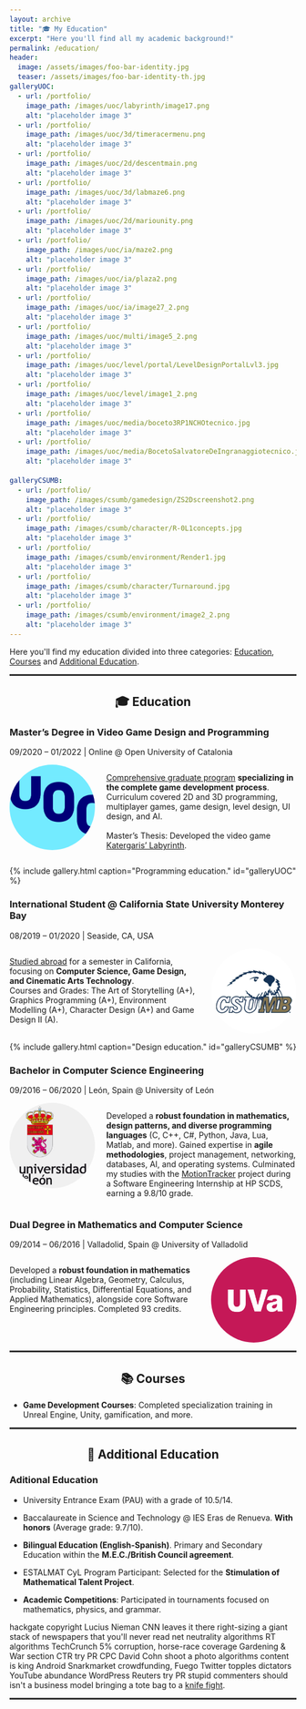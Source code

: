 ```yaml
---
layout: archive
title: "🎓 My Education"
excerpt: "Here you'll find all my academic background!"
permalink: /education/
header:
  image: /assets/images/foo-bar-identity.jpg
  teaser: /assets/images/foo-bar-identity-th.jpg
galleryUOC:
  - url: /portfolio/
    image_path: /images/uoc/labyrinth/image17.png
    alt: "placeholder image 3"
  - url: /portfolio/
    image_path: /images/uoc/3d/timeracermenu.png
    alt: "placeholder image 3"
  - url: /portfolio/
    image_path: /images/uoc/2d/descentmain.png
    alt: "placeholder image 3"
  - url: /portfolio/
    image_path: /images/uoc/3d/labmaze6.png
    alt: "placeholder image 3"
  - url: /portfolio/
    image_path: /images/uoc/2d/mariounity.png
    alt: "placeholder image 3"
  - url: /portfolio/
    image_path: /images/uoc/ia/maze2.png
    alt: "placeholder image 3"
  - url: /portfolio/
    image_path: /images/uoc/ia/plaza2.png
    alt: "placeholder image 3"
  - url: /portfolio/
    image_path: /images/uoc/ia/image27_2.png
    alt: "placeholder image 3"
  - url: /portfolio/
    image_path: /images/uoc/multi/image5_2.png
    alt: "placeholder image 3"
  - url: /portfolio/
    image_path: /images/uoc/level/portal/LevelDesignPortalLvl3.jpg
    alt: "placeholder image 3"
  - url: /portfolio/
    image_path: /images/uoc/level/image1_2.png
    alt: "placeholder image 3"
  - url: /portfolio/
    image_path: /images/uoc/media/boceto3RP1NCHOtecnico.jpg
    alt: "placeholder image 3"
  - url: /portfolio/
    image_path: /images/uoc/media/BocetoSalvatoreDeIngranaggiotecnico.jpg
    alt: "placeholder image 3"

galleryCSUMB:
  - url: /portfolio/
    image_path: /images/csumb/gamedesign/ZS2Dscreenshot2.png
    alt: "placeholder image 3"
  - url: /portfolio/
    image_path: /images/csumb/character/R-0L1concepts.jpg
    alt: "placeholder image 3"
  - url: /portfolio/
    image_path: /images/csumb/environment/Render1.jpg
    alt: "placeholder image 3"
  - url: /portfolio/
    image_path: /images/csumb/character/Turnaround.jpg
    alt: "placeholder image 3"
  - url: /portfolio/
    image_path: /images/csumb/environment/image2_2.png
    alt: "placeholder image 3"
---
```


Here you'll find my education divided into three categories: <a href="#education-section">Education</a>, <a href="#courses-section">Courses</a> and <a href="#additional-section">Additional Education</a>.

<hr style="border: none; border-top: 2px solid #333; border-bottom: 2px solid #fff;">

<div align="center" id="education-section">

  <h2>🎓 Education</h2>

</div>

### <i class="fa-solid fa-gamepad"></i> Master’s Degree in Video Game Design and Programming
09/2020 – 01/2022 | Online @ Open University of Catalonia

<div style="display: flex;">
 <div style="width: 150px; height: 150px; flex-shrink: 0;">
   <a href="/portfolio/racerloop/">
     <img src="/images/logoUOC.png" alt="Descripción de la imagen" style="border-radius: 50%; width: 150px; height: 150px; object-fit: cover;">
   </a>
 </div>
  <p style="margin-left: 20px;"><a href="/education/masterUOC/">Comprehensive graduate program</a> <strong>specializing in the complete game development process</strong>.<br>Curriculum covered 2D and 3D programming, multiplayer games, game design, level design, UI design, and AI.<br><br>Master’s Thesis: Developed the video game <a href="/portfolio/katergarislabyrinth/">Katergaris’ Labyrinth</a>.</p>
</div>

{% include gallery.html caption="Programming education." id="galleryUOC" %}

### <i class="fa-solid fa-flag-usa"></i> International Student @ California State University Monterey Bay
08/2019 – 01/2020 | Seaside, CA, USA

<div style="display: flex;">
  <p style="margin-right: 20px;"><a href="/education/bachelorCSUMB/">Studied abroad</a> for a semester in California, focusing on <strong>Computer Science, Game Design, and Cinematic Arts Technology</strong>.<br>Courses and Grades: The Art of Storytelling (A+), Graphics Programming (A+), Environment
Modelling (A+), Character Design (A+) and Game Design II (A).</p>
 <div style="border-radius: 50%; width: 150px; height: 150px; flex-shrink: 0;">
   <a href="/portfolio/motiontracker/">
     <img src="/images/logoCSUMB2.png" alt="Descripción de la imagen" style="border-radius: 50%; width: 150px; height: 150px; object-fit: cover;">
   </a>
 </div>
</div>

{% include gallery.html caption="Design education." id="galleryCSUMB" %}

### <i class="fa-solid fa-terminal"></i> Bachelor in Computer Science Engineering
09/2016 – 06/2020 | León, Spain @ University of León

<div style="display: flex;">
 <div style="border-radius: 50%; width: 150px; height: 150px; flex-shrink: 0;">
   <a href="/portfolio/racerloop/">
     <img src="/images/logoULE.jpg" alt="Descripción de la imagen" style="border-radius: 50%; width: 150px; height: 150px; object-fit: cover;">
   </a>
 </div>
  <p style="margin-left: 20px;">Developed a <strong>robust foundation in mathematics, design patterns, and diverse programming languages</strong> (C, C++, C#, Python, Java, Lua, Matlab, and more). Gained expertise in <strong>agile methodologies</strong>, project management, networking, databases, AI, and operating systems. Culminated my studies with the <a href="/portfolio/motiontracker/">MotionTracker</a> project during a Software Engineering Internship at HP SCDS, earning a 9.8/10 grade.</p>
</div>

### <i class="fa-solid fa-calculator"></i> Dual Degree in Mathematics and Computer Science
09/2014 – 06/2016 | Valladolid, Spain @ University of Valladolid

<div style="display: flex;">
  <p style="margin-right: 20px;">Developed a <strong>robust foundation in mathematics</strong> (including Linear Algebra, Geometry,  Calculus, Probability, Statistics, Differential Equations, and Applied Mathematics), alongside core Software Engineering principles. Completed 93 credits. </p>
 <div style="border-radius: 50%; width: 150px; height: 150px; flex-shrink: 0;">
   <a href="/portfolio/motiontracker/">
     <img src="/images/logoUVa.png" alt="Descripción de la imagen" style="border-radius: 50%; width: 150px; height: 150px; object-fit: cover;">
   </a>
 </div>
</div>

<hr style="border: none; border-top: 2px solid #333; border-bottom: 2px solid #fff;">

<div align="center" id="courses-section">

  <h2>📚 Courses</h2>

</div>

- **Game Development Courses**: Completed specialization training in Unreal Engine, Unity, gamification, and more.

<hr style="border: none; border-top: 2px solid #333; border-bottom: 2px solid #fff;">

<div align="center" id="additional-section">

  <h2>📝 Additional Education</h2>

</div>

### <i class="fa-solid fa-book"></i> Aditional Education

- University Entrance Exam (PAU) with a grade of 10.5/14.

- Baccalaureate in Science and Technology @ IES Eras de Renueva. **With honors** (Average grade: 9.7/10).

- **Bilingual Education (English-Spanish)**. Primary and Secondary Education within the **M.E.C./British Council agreement**.

- ESTALMAT CyL Program Participant: Selected for the **Stimulation of Mathematical Talent Project**.

- **Academic Competitions**: Participated in tournaments focused on mathematics, physics, and grammar.

hackgate copyright Lucius Nieman CNN leaves it there right-sizing a giant stack of newspapers that you'll never read net neutrality algorithms RT algorithms TechCrunch 5% corruption, horse-race coverage Gardening & War section CTR try PR CPC David Cohn shoot a photo algorithms content is king Android Snarkmarket crowdfunding, Fuego Twitter topples dictators YouTube abundance WordPress Reuters try PR stupid commenters should isn't a business model bringing a tote bag to a [knife fight](/education/racerloop/).

<hr style="border: none; border-top: 2px solid #333; border-bottom: 2px solid #fff;">
